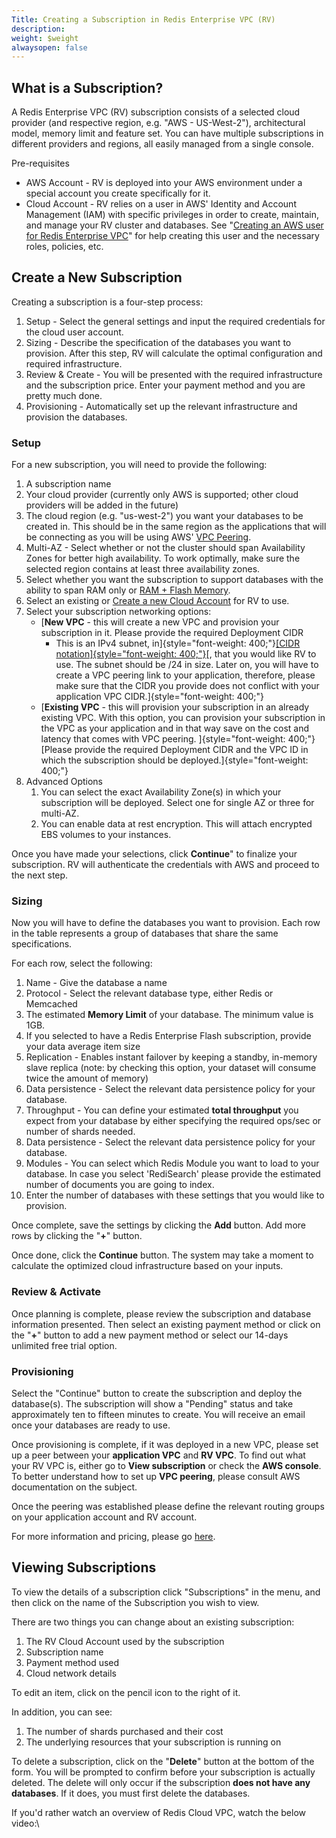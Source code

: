 ```yaml
---
Title: Creating a Subscription in Redis Enterprise VPC (RV)
description: 
weight: $weight
alwaysopen: false
---
```

## What is a Subscription?

A Redis Enterprise VPC (RV) subscription consists of a selected cloud
provider (and respective region, e.g. "AWS - US-West-2"), architectural
model, memory limit and feature set. You can have multiple subscriptions
in different providers and regions, all easily managed from a single
console.

Pre-requisites

-   AWS Account - RV is deployed into your AWS environment under a
    special account you create specifically for it.
-   Cloud Account - RV relies on a user in AWS' Identity and Account
    Management (IAM) with specific privileges in order to create,
    maintain, and manage your RV cluster and databases. See "[Creating
    an AWS user for Redis Enterprise
    VPC](https://redislabs.com/redis-cloud-private-documentation/how-to/creating-aws-user-redis-cloud-private/)"
    for help creating this user and the necessary roles, policies, etc.

## Create a New Subscription

Creating a subscription is a four-step process:

1.  Setup - Select the general settings and input the required
    credentials for the cloud user account.
2.  Sizing - Describe the specification of the databases you want to
    provision. After this step, RV will calculate the optimal
    configuration and required infrastructure.
3.  Review & Create - You will be presented with the required
    infrastructure and the subscription price. Enter your payment method
    and you are pretty much done.
4.  Provisioning - Automatically set up the relevant infrastructure and
    provision the databases.

### Setup

For a new subscription, you will need to provide the following:

1.  A subscription name
2.  Your cloud provider (currently only AWS is supported; other cloud
    providers will be added in the future)
3.  The cloud region (e.g. "us-west-2") you want your databases to be
    created in. This should be in the same region as the applications
    that will be connecting as you will be using AWS' [VPC
    Peering](https://docs.aws.amazon.com/AmazonVPC/latest/PeeringGuide/Welcome.html).
4.  Multi-AZ - Select whether or not the cluster should span
    Availability Zones for better high availability. To work optimally,
    make sure the selected region contains at least three availability
    zones.
5.  Select whether you want the subscription to support databases with
    the ability to span RAM only or [RAM + Flash
    Memory](https://redislabs.com/redis-enterprise-documentation/concepts-architecture/concepts/redis-e-flash/).
6.  Select an existing or [Create a new Cloud
    Account](/redis-cloud-private-documentation/administration/setup-and-editing/creating-cloud-account/)
    for RV to use.
7.  Select your subscription networking options:
    -   [**New VPC** - this will create a new VPC and provision your
        subscription in it. Please provide the required Deployment CIDR
        - This is an IPv4 subnet, in]{style="font-weight: 400;"}[[CIDR
        notation]{style="font-weight: 400;"}](https://en.wikipedia.org/wiki/Classless_Inter-Domain_Routing#CIDR_notation)[,
        that you would like RV to use. The subnet should be /24 in size.
        Later on, you will have to create a VPC peering link to your
        application, therefore, please make sure that the CIDR you
        provide does not conflict with your application VPC
        CIDR.]{style="font-weight: 400;"}
    -   [**Existing VPC** - this will provision your subscription in an
        already existing VPC. With this option, you can provision your
        subscription in the VPC as your application and in that way save
        on the cost and latency that comes with VPC peering.
        ]{style="font-weight: 400;"}[Please provide the required
        Deployment CIDR and the VPC ID in which the subscription should
        be deployed.]{style="font-weight: 400;"}
8.  Advanced Options
    1.  You can select the exact Availability Zone(s) in which your
        subscription will be deployed. Select one for single AZ or three
        for multi-AZ.
    2.  You can enable data at rest encryption. This will attach
        encrypted EBS volumes to your instances.

Once you have made your selections, click **Continue**" to finalize your
subscription. RV will authenticate the credentials with AWS and proceed
to the next step.

### Sizing

Now you will have to define the databases you want to provision. Each
row in the table represents a group of databases that share the same
specifications.

For each row, select the following:

1.  Name - Give the database a name
2.  Protocol - Select the relevant database type, either Redis or
    Memcached
3.  The estimated **Memory Limit** of your database. The minimum value
    is 1GB.
4.  If you selected to have a Redis Enterprise Flash subscription,
    provide your data average item size
5.  Replication - Enables instant failover by keeping a standby,
    in-memory slave replica (note: by checking this option, your dataset
    will consume twice the amount of memory)
6.  Data persistence - Select the relevant data persistence policy for
    your database.
7.  Throughput - You can define your estimated **total throughput** you
    expect from your database by either specifying the required ops/sec
    or number of shards needed.
8.  Data persistence - Select the relevant data persistence policy for
    your database.
9.  Modules - You can select which Redis Module you want to load to
    your database. In case you select 'RediSearch' please provide the
    estimated number of documents you are going to index.
10. Enter the number of databases with these settings that you would
    like to provision.

Once complete, save the settings by clicking the **Add** button. Add
more rows by clicking the "**+**" button.

Once done, click the **Continue** button. The system may take a moment
to calculate the optimized cloud infrastructure based on your inputs.

### Review & Activate

Once planning is complete, please review the subscription and database
information presented. Then select an existing payment method or click
on the "**+**" button to add a new payment method or select our 14-days
unlimited free trial option.

### Provisioning

Select the "Continue" button to create the subscription and deploy the
database(s). The subscription will show a "Pending" status and take
approximately ten to fifteen minutes to create. You will receive an
email once your databases are ready to use.

Once provisioning is complete, if it was deployed in a new VPC, please
set up a peer between your **application VPC** and **RV VPC**. To find
out what your RV VPC is, either go to **View subscription** or check the
**AWS console**. To better understand how to set up **VPC peering**,
please consult AWS documentation on the subject.

Once the peering was established please define the relevant routing
groups on your application account and RV account.

For more information and pricing, please go
[here](https://redislabs.com/pricing/redis-cloud-private/).

## Viewing Subscriptions

To view the details of a subscription click "Subscriptions" in the menu,
and then click on the name of the Subscription you wish to view.

There are two things you can change about an existing subscription:

1.  The RV Cloud Account used by the subscription
2.  Subscription name
3.  Payment method used
4.  Cloud network details

To edit an item, click on the pencil icon to the right of it.

In addition, you can see:

1.  The number of shards purchased and their cost
2.  The underlying resources that your subscription is running on

To delete a subscription, click on the "**Delete**" button at the bottom
of the form. You will be prompted to confirm before your subscription is
actually deleted. The delete will only occur if the subscription **does
not have any databases**. If it does, you must first delete the
databases.

If you'd rather watch an overview of Redis Cloud VPC, watch the below
video:\
